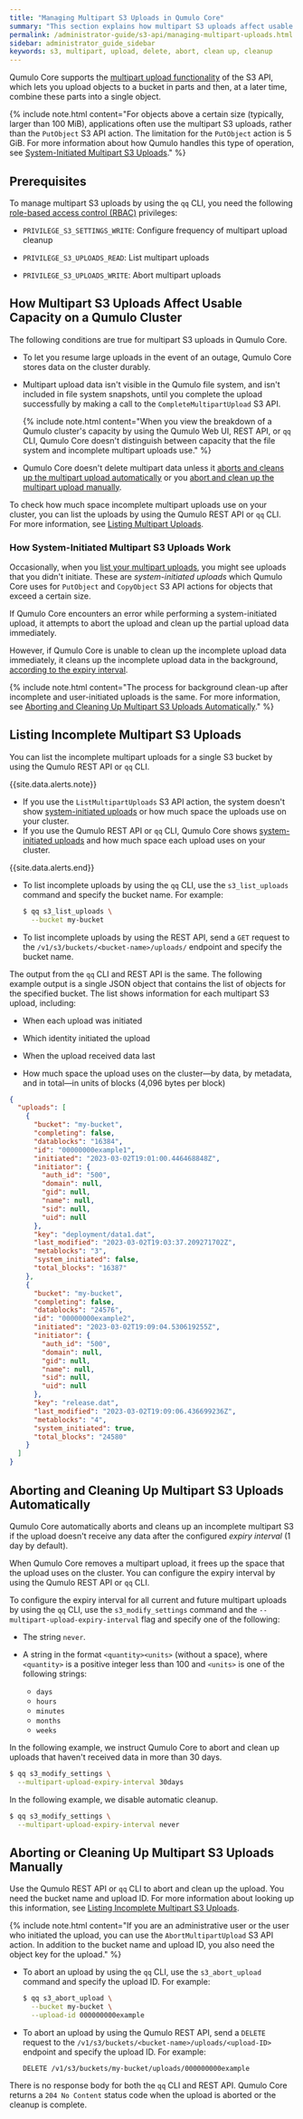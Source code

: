 ```yaml
---
title: "Managing Multipart S3 Uploads in Qumulo Core"
summary: "This section explains how multipart S3 uploads affect usable capacity on a Qumulo cluster and how to abort and clean up multipart uploads manually or automatically."
permalink: /administrator-guide/s3-api/managing-multipart-uploads.html
sidebar: administrator_guide_sidebar
keywords: s3, multipart, upload, delete, abort, clean up, cleanup
---
```


Qumulo Core supports the [multipart upload functionality]({{site.s3.docs.multipartUpload}}) of the S3 API, which lets you upload objects to a bucket in parts and then, at a later time, combine these parts into a single object.

{% include note.html content="For objects above a certain size (typically, larger than 100 MiB), applications often use the multipart S3 uploads, rather than the `PutObject` S3 API action. The limitation for the `PutObject` action is 5 GiB. For more information about how Qumulo handles this type of operation, see [System-Initiated Multipart S3 Uploads](#system-initiated-uploads)." %}


## Prerequisites
To manage multipart S3 uploads by using the `qq` CLI, you need the following [role-based access control (RBAC)](https://care.qumulo.com/hc/en-us/articles/360036591633) privileges:

* `PRIVILEGE_S3_SETTINGS_WRITE`: Configure frequency of multipart upload cleanup

* `PRIVILEGE_S3_UPLOADS_READ`: List multipart uploads

* `PRIVILEGE_S3_UPLOADS_WRITE`: Abort multipart uploads


## How Multipart S3 Uploads Affect Usable Capacity on a Qumulo Cluster
The following conditions are true for multipart S3 uploads in Qumulo Core.

* To let you resume large uploads in the event of an outage, Qumulo Core stores data on the cluster durably.

* Multipart upload data isn't visible in the Qumulo file system, and isn't included in file system snapshots, until you complete the upload successfully by making a call to the `CompleteMultipartUpload` S3 API.

  {% include note.html content="When you view the breakdown of a Qumulo cluster's capacity by using the Qumulo Web UI, REST API, or `qq` CLI, Qumulo Core doesn't distinguish between capacity that the file system and incomplete multipart uploads use." %}

* Qumulo Core doesn't delete multipart data unless it [aborts and cleans up the multipart upload automatically](#cleaning-up-uploads-automatically) or you [abort and clean up the multipart upload manually](#cleaning-up-uploads-manually).

To check how much space incomplete multipart uploads use on your cluster, you can list the uploads by using the Qumulo REST API or `qq` CLI. For more information, see [Listing Multipart Uploads](#listing-uploads).

<a id="system-initiated-uploads"></a>
### How System-Initiated Multipart S3 Uploads Work
Occasionally, when you [list your multipart uploads](#listing-uploads), you might see uploads that you didn't initiate. These are _system-initiated uploads_ which Qumulo Core uses for `PutObject` and `CopyObject` S3 API actions for objects that exceed a certain size.

If Qumulo Core encounters an error while performing a system-initiated upload, it attempts to abort the upload and clean up the partial upload data immediately.

However, if Qumulo Core is unable to clean up the incomplete upload data immediately, it cleans up the incomplete upload data in the background, [according to the expiry interval](#cleaning-up-uploads-automatically).

{% include note.html content="The process for background clean-up after incomplete and user-initiated uploads is the same. For more information, see [Aborting and Cleaning Up Multipart S3 Uploads Automatically](#cleaning-up-uploads-automatically)." %}


<a id="listing-uploads"></a>
## Listing Incomplete Multipart S3 Uploads
You can list the incomplete multipart uploads for a single S3 bucket by using the Qumulo REST API or `qq` CLI.

{{site.data.alerts.note}}
<ul>
  <li>If you use the <code>ListMultipartUploads</code> S3 API action, the system doesn't show <a href="#system-initiated-uploads">system-initiated uploads</a> or how much space the uploads use on your cluster.</li>
  <li>If you use the Qumulo REST API or <code>qq</code> CLI, Qumulo Core shows <a href="#system-initiated-uploads">system-initiated uploads</a> and how much space each upload uses on your cluster.</li>
</ul>
{{site.data.alerts.end}}

* To list incomplete uploads by using the `qq` CLI, use the `s3_list_uploads` command and specify the bucket name. For example:

  ```bash
  $ qq s3_list_uploads \
    --bucket my-bucket
  ```

* To list incomplete uploads by using the REST API, send a `GET` request to the `/v1/s3/buckets/<bucket-name>/uploads/` endpoint and specify the bucket name.

The output from the `qq` CLI and REST API is the same. The following example output is a single JSON object that contains the list of objects for the specified bucket. The list shows information for each multipart S3 upload, including:

* When each upload was initiated

* Which identity initiated the upload

* When the upload received data last

* How much space the upload uses on the cluster&mdash;by data, by metadata, and in total&mdash;in units of blocks (4,096 bytes per block)

```json
{
  "uploads": [
    {
      "bucket": "my-bucket",
      "completing": false,
      "datablocks": "16384",
      "id": "00000000example1",
      "initiated": "2023-03-02T19:01:00.446468848Z",
      "initiator": {
        "auth_id": "500",
        "domain": null,
        "gid": null,
        "name": null,
        "sid": null,
        "uid": null
      },
      "key": "deployment/data1.dat",
      "last_modified": "2023-03-02T19:03:37.209271702Z",
      "metablocks": "3",
      "system_initiated": false,
      "total_blocks": "16387"
    },
    {
      "bucket": "my-bucket",
      "completing": false,
      "datablocks": "24576",
      "id": "00000000example2",
      "initiated": "2023-03-02T19:09:04.530619255Z",
      "initiator": {
        "auth_id": "500",
        "domain": null,
        "gid": null,
        "name": null,
        "sid": null,
        "uid": null
      },
      "key": "release.dat",
      "last_modified": "2023-03-02T19:09:06.436699236Z",
      "metablocks": "4",
      "system_initiated": true,
      "total_blocks": "24580"
    }
  ]
}
```


<a id="cleaning-up-uploads-automatically"></a>
## Aborting and Cleaning Up Multipart S3 Uploads Automatically
Qumulo Core automatically aborts and cleans up an incomplete multipart S3 if the upload doesn't receive any data after the configured _expiry interval_ (1 day by default).

When Qumulo Core removes a multipart upload, it frees up the space that the upload uses on the cluster. You can configure the expiry interval by using the Qumulo REST API or `qq` CLI.

To configure the expiry interval for all current and future multipart uploads by using the `qq` CLI, use the `s3_modify_settings` command and the `--multipart-upload-expiry-interval` flag and specify one of the following:

* The string `never`.
  
* A string in the format `<quantity><units>` (without a space), where `<quantity>` is a positive integer less than 100 and `<units>` is one of the following strings:
  
  * `days`
  * `hours`
  * `minutes`
  * `months`
  * `weeks`

In the following example, we instruct Qumulo Core to abort and clean up uploads that haven't received data in more than 30 days.

```bash
$ qq s3_modify_settings \
  --multipart-upload-expiry-interval 30days
```

In the following example, we disable automatic cleanup.

```bash
$ qq s3_modify_settings \
  --multipart-upload-expiry-interval never
```


<a id="cleaning-up-uploads-manually"></a>
## Aborting or Cleaning Up Multipart S3 Uploads Manually
Use the Qumulo REST API or `qq` CLI to abort and clean up the upload. You need the bucket name and upload ID. For more information about looking up this information, see [Listing Incomplete Multipart S3 Uploads](#listing-uploads).

{% include note.html content="If you are an administrative user or the user who initiated the upload, you can use the `AbortMultipartUpload` S3 API action. In addition to the bucket name and upload ID, you also need the object key for the upload." %}

* To abort an upload by using the `qq` CLI, use the `s3_abort_upload` command and specify the upload ID. For example:

  ```bash
  $ qq s3_abort_upload \
    --bucket my-bucket \
    --upload-id 000000000example
  ```

* To abort an upload by using the Qumulo REST API, send a `DELETE` request to the `/v1/s3/buckets/<bucket-name>/uploads/<upload-ID>` endpoint and specify the upload ID. For example:

  ```
  DELETE /v1/s3/buckets/my-bucket/uploads/000000000example
  ```

There is no response body for both the `qq` CLI and REST API. Qumulo Core returns a `204 No Content` status code when the upload is aborted or the cleanup is complete.
